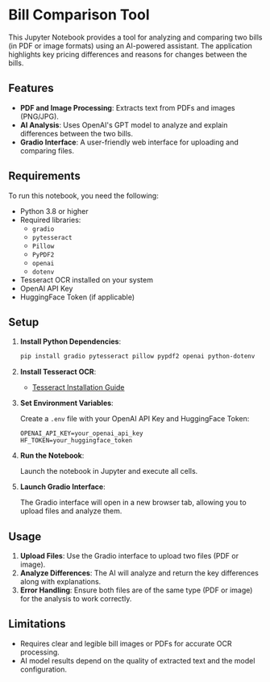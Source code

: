 # Bill Comparison Tool

This Jupyter Notebook provides a tool for analyzing and comparing two bills (in PDF or image formats) using an AI-powered assistant. The application highlights key pricing differences and reasons for changes between the bills.

## Features

- **PDF and Image Processing**: Extracts text from PDFs and images (PNG/JPG).
- **AI Analysis**: Uses OpenAI's GPT model to analyze and explain differences between the two bills.
- **Gradio Interface**: A user-friendly web interface for uploading and comparing files.

## Requirements

To run this notebook, you need the following:

- Python 3.8 or higher
- Required libraries:
  - `gradio`
  - `pytesseract`
  - `Pillow`
  - `PyPDF2`
  - `openai`
  - `dotenv`
- Tesseract OCR installed on your system
- OpenAI API Key
- HuggingFace Token (if applicable)

## Setup

1. **Install Python Dependencies**:

   ```bash
   pip install gradio pytesseract pillow pypdf2 openai python-dotenv
   ```

2. **Install Tesseract OCR**:

   - [Tesseract Installation Guide](https://github.com/tesseract-ocr/tesseract)

3. **Set Environment Variables**:

   Create a `.env` file with your OpenAI API Key and HuggingFace Token:

   ```env
   OPENAI_API_KEY=your_openai_api_key
   HF_TOKEN=your_huggingface_token
   ```

4. **Run the Notebook**:

   Launch the notebook in Jupyter and execute all cells.

5. **Launch Gradio Interface**:

   The Gradio interface will open in a new browser tab, allowing you to upload files and analyze them.

## Usage

1. **Upload Files**: Use the Gradio interface to upload two files (PDF or image).
2. **Analyze Differences**: The AI will analyze and return the key differences along with explanations.
3. **Error Handling**: Ensure both files are of the same type (PDF or image) for the analysis to work correctly.


## Limitations

- Requires clear and legible bill images or PDFs for accurate OCR processing.
- AI model results depend on the quality of extracted text and the model configuration.

